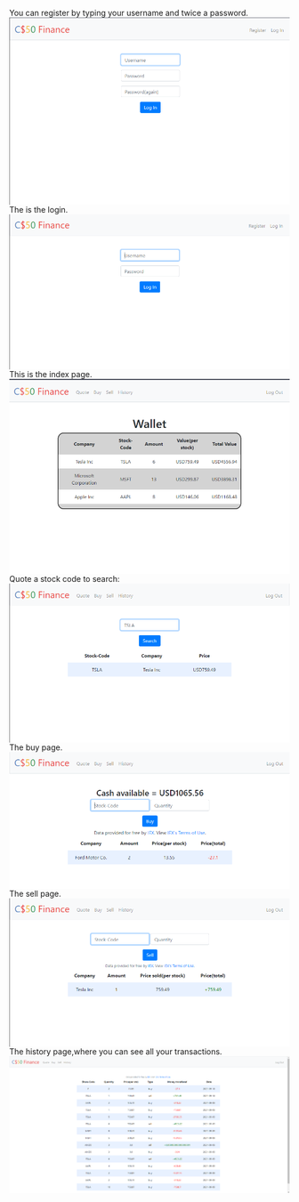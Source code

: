 You can register by typing your username and twice a password.
<img align="center" src="https://github.com/Arthur020104/finance-cs50project/blob/master/Readme%20images/Screenshot_1.png?raw=true">
The is the login.<img align="center" src="https://github.com/Arthur020104/finance-cs50project/blob/master/Readme%20images/Screenshot_2.png?raw=true">
This is the index page.<img align="center" src="https://github.com/Arthur020104/finance-cs50project/blob/master/Readme%20images/Screenshot_3.png?raw=true">
Quote a stock code to search:<img align="center" src="https://github.com/Arthur020104/finance-cs50project/blob/master/Readme%20images/Screenshot_4.png?raw=true">
The buy page.<img align="center" src="https://github.com/Arthur020104/finance-cs50project/blob/master/Readme%20images/Screenshot_6.png?raw=true">
The sell page.<img align="center" src="https://github.com/Arthur020104/finance-cs50project/blob/master/Readme%20images/Screenshot_5.png?raw=true">
The history page,where you can see all your transactions.<img align="center" src="https://github.com/Arthur020104/finance-cs50project/blob/master/Readme%20images/Screenshot_7.png?raw=true">
